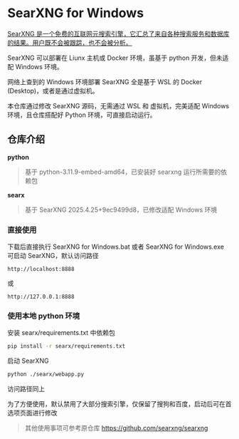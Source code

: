 # SearXNG for Windows

[SearXNG 是一个免费的互联网元搜索引擎，它汇总了来自各种搜索服务和数据库的结果。用户既不会被跟踪，也不会被分析。](https://github.com/searxng/searxng)

SearXNG 可以部署在 Liunx 主机或 Docker 环境，虽基于 python 开发，但未适配 Windows 环境。

网络上查到的 Windows 环境部署 SearXNG 全是基于 WSL 的 Docker (Desktop)，或者是通过虚拟机。

本仓库通过修改 SearXNG 源码，无需通过 WSL 和 虚拟机，完美适配 Windows 环境，且仓库搭配好 Python 环境，可直接启动运行。



## 仓库介绍

**python**

> 基于 python-3.11.9-embed-amd64，已安装好 searxng 运行所需要的依赖包

**searx**

> 基于 SearXNG 2025.4.25+9ec9499d8，已修改适配 Windows 环境



### 直接使用

下载后直接执行 SearXNG for Windows.bat 或者 SearXNG for Windows.exe 可启动 SearXNG，默认访问路径

```http
http://localhost:8888
```

或

```http
http://127.0.0.1:8888
```



### 使用本地 python 环境

安装 searx/requirements.txt 中依赖包

```bash
pip install -r searx/requirements.txt
```

启动 SearXNG

```bash
python ./searx/webapp.py
```

访问路径同上

为了方便使用，默认禁用了大部分搜索引擎，仅保留了搜狗和百度，启动后可在首选项页面进行修改

> 其他使用事项可参考原仓库 https://github.com/searxng/searxng

